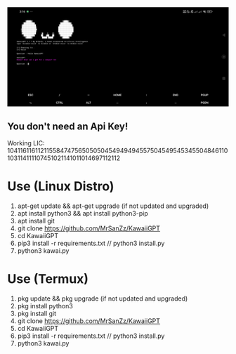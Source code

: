<center><img src="https://raw.githubusercontent.com/MrSanZz/KawaiiGPT/refs/heads/main/Screenshot_2025-06-19-03-16-46-410_tech.ula.jpg" width="100%" height="60%"></center>

<h2><strong>You don't need an Api Key!</strong></h2>
Working LIC: 10411611611211558474756505050454949494557504549545345504846110103114111107451021141011014697112112

# Use (Linux Distro)
1. apt-get update && apt-get upgrade (if not updated and upgraded)
2. apt install python3 && apt install python3-pip
3. apt install git
4. git clone https://github.com/MrSanZz/KawaiiGPT
5. cd KawaiiGPT
6. pip3 install -r requirements.txt // python3 install.py
7. python3 kawai.py

# Use (Termux)
1. pkg update && pkg upgrade (if not updated and upgraded)
2. pkg install python3
3. pkg install git
4. git clone https://github.com/MrSanZz/KawaiiGPT
5. cd KawaiiGPT
6. pip3 install -r requirements.txt // python3 install.py
7. python3 kawai.py
